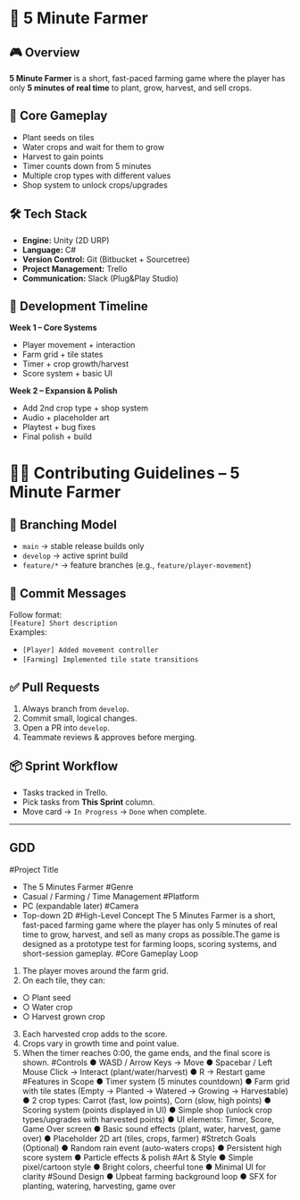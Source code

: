 # 🌱 5 Minute Farmer  

## 🎮 Overview  
**5 Minute Farmer** is a short, fast-paced farming game where the player has only **5 minutes of real time** to plant, grow, harvest, and sell crops.

## 🧩 Core Gameplay  
- Plant seeds on tiles  
- Water crops and wait for them to grow  
- Harvest to gain points  
- Timer counts down from 5 minutes  
- Multiple crop types with different values  
- Shop system to unlock crops/upgrades  

## 🛠 Tech Stack  
- **Engine:** Unity (2D URP)  
- **Language:** C#  
- **Version Control:** Git (Bitbucket + Sourcetree)  
- **Project Management:** Trello 
- **Communication:** Slack (Plug&Play Studio)  

## 🚀 Development Timeline  
**Week 1 – Core Systems**  
- Player movement + interaction  
- Farm grid + tile states  
- Timer + crop growth/harvest  
- Score system + basic UI  

**Week 2 – Expansion & Polish**  
- Add 2nd crop type + shop system
- Audio + placeholder art  
- Playtest + bug fixes  
- Final polish + build

# 👩‍💻 Contributing Guidelines – 5 Minute Farmer

## 🔀 Branching Model
- `main` → stable release builds only  
- `develop` → active sprint build  
- `feature/*` → feature branches (e.g., `feature/player-movement`)

## 💬 Commit Messages
Follow format:  
`[Feature] Short description`  
Examples:  
- `[Player] Added movement controller`  
- `[Farming] Implemented tile state transitions`

## ✅ Pull Requests
1. Always branch from `develop`.  
2. Commit small, logical changes.  
3. Open a PR into `develop`.  
4. Teammate reviews & approves before merging.  

## 📦 Sprint Workflow
- Tasks tracked in Trello.  
- Pick tasks from **This Sprint** column.  
- Move card → `In Progress` → `Done` when complete.  

---

## GDD

#Project Title 
- The 5 Minutes Farmer 
#Genre 
- Casual / Farming / Time Management 
#Platform 
- PC (expandable later) 
#Camera 
- Top-down 2D 
#High-Level Concept 
The 5 Minutes Farmer is a short, fast-paced farming game where the player has only 5 minutes 
of real time to grow, harvest, and sell as many crops as possible.The game is designed as a 
prototype test for farming loops, scoring systems, and short-session gameplay. 
#Core Gameplay Loop 
1. The player moves around the farm grid. 
2. On each tile, they can: 
- ○ Plant seed 
- ○ Water crop 
- ○ Harvest grown crop 
3. Each harvested crop adds to the score. 
4. Crops vary in growth time and point value. 
5. When the timer reaches 0:00, the game ends, and the final score is shown. 
#Controls 
● WASD / Arrow Keys → Move 
● Spacebar / Left Mouse Click → Interact (plant/water/harvest) 
● R → Restart game 
#Features in Scope 
● Timer system (5 minutes countdown) 
● Farm grid with tile states (Empty → Planted → Watered → Growing → Harvestable) 
● 2 crop types: Carrot (fast, low points), Corn (slow, high points) 
● Scoring system (points displayed in UI) 
● Simple shop (unlock crop types/upgrades with harvested points) 
● UI elements: Timer, Score, Game Over screen 
● Basic sound effects (plant, water, harvest, game over) 
● Placeholder 2D art (tiles, crops, farmer) 
#Stretch Goals (Optional) 
● Random rain event (auto-waters crops) 
● Persistent high score system 
● Particle effects & polish 
#Art & Style 
● Simple pixel/cartoon style 
● Bright colors, cheerful tone 
● Minimal UI for clarity 
#Sound Design 
● Upbeat farming background loop 
● SFX for planting, watering, harvesting, game over 
